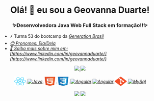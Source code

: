 <h1 align="center">Olá! 👋 eu sou a Geovanna Duarte!</h1>
<h3 align="center">✨Desenvolvedora Java Web Full Stack em formação!!✨</h3>

- ⚡ Turma 53 do bootcamp da <a href="https://brazil.generation.org/"><i>Generation Brasil
- 😊 Pronomes: Ela/Dela 
- 📄 Saiba mais sobre mim em: [https://www.linkedin.com/in/geovannaduarte/](https://www.linkedin.com/in/geovannaduarte/)


<div align="center">
  <a href="https://github.com/duartegeovanna">
  <img height="180em" src="https://github-readme-stats.vercel.app/api?username=duartegeovanna&show_icons=true&theme=radical&include_all_commits=true&count_private=true"/>
  <img height="180em" src="https://github-readme-stats.vercel.app/api/top-langs/?username=duartegeovanna&layout=compact&langs_count=7&theme=radical"/>
</div>
  
  <div align="center" valign="top"><br>
  <img align="center" alt="React" height="30" width="40" src="https://raw.githubusercontent.com/devicons/devicon/master/icons/react/react-original.svg">
  <img align="center" alt="Java" height="30" width="40" src="https://cdn.jsdelivr.net/gh/devicons/devicon/icons/java/java-plain.svg">
  <img align="center" alt="HTML" height="30" width="40" src="https://raw.githubusercontent.com/devicons/devicon/master/icons/html5/html5-original.svg">
  <img align="center" alt="CSS" height="30" width="40" src="https://raw.githubusercontent.com/devicons/devicon/master/icons/css3/css3-original.svg">
  <img align="center" alt="Angular" height="30" width="40" src="https://cdn.jsdelivr.net/gh/devicons/devicon/icons/angularjs/angularjs-plain.svg">
  <img align="center" alt="Angular" height="30" width="40" src="https://cdn.jsdelivr.net/gh/devicons/devicon/icons/spring/spring-original.svg">
  <img align="center" alt="git" height="30" width="40" src="https://raw.githubusercontent.com/devicons/devicon/master/icons/git/git-original.svg">
  <img align="center" alt="MySql" height="30" width="40" src="https://cdn.jsdelivr.net/gh/devicons/devicon/icons/mysql/mysql-original.svg">
</div><br>
  
<div align="center">
  <a href="https://www.linkedin.com/in/geovannaduarte/" target="_blank"><img src="https://img.shields.io/badge/-LinkedIn-%230077B5?style=for-the-badge&logo=linkedin&logoColor=white" target="_blank"></a> 
  <a href="mailto:geovannaduarttes@gmail.com"><img src="https://img.shields.io/badge/-Gmail-%23333?style=for-the-badge&logo=gmail&logoColor=white" target="_blank"></a>
</div>
